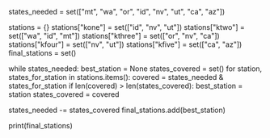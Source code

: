 states_needed = set(["mt", "wa", "or", "id", "nv", "ut", "ca", "az"])

stations = {}
stations["kone"] = set(["id", "nv", "ut"])
stations["ktwo"] = set(["wa", "id", "mt"])
stations["kthree"] = set(["or", "nv", "ca"])
stations["kfour"] = set(["nv", "ut"])
stations["kfive"] = set(["ca", "az"])
final_stations = set()

while states_needed:
   best_station = None
   states_covered = set()
   for station, states_for_station in stations.items():
       covered = states_needed & states_for_station
       if len(covered) > len(states_covered):
          best_station = station
          states_covered = covered

states_needed -= states_covered
final_stations.add(best_station) 

print(final_stations)